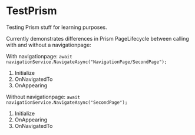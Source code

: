 # TestPrism
Testing Prism stuff for learning purposes.

Currently demonstrates differences in Prism PageLifecycle between calling with and without a navigationpage:

With navigationpage: `await navigationService.NavigateAsync("NavigationPage/SecondPage");`
1. Initialize
2. OnNavigatedTo
3. OnAppearing

Without navigationpage: `await navigationService.NavigateAsync("SecondPage");`
1. Initialize
2. OnAppearing
3. OnNavigatedTo

